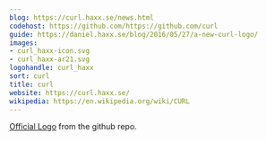 ```yaml
---
blog: https://curl.haxx.se/news.html
codehost: https://github.com/https://github.com/curl
guide: https://daniel.haxx.se/blog/2016/05/27/a-new-curl-logo/
images:
- curl_haxx-icon.svg
- curl_haxx-ar21.svg
logohandle: curl_haxx
sort: curl
title: curl
website: https://curl.haxx.se/
wikipedia: https://en.wikipedia.org/wiki/CURL
---
```


[Official Logo](https://github.com/curl/curl-www/blob/master/logo/curl-logo.svg) from the github repo.